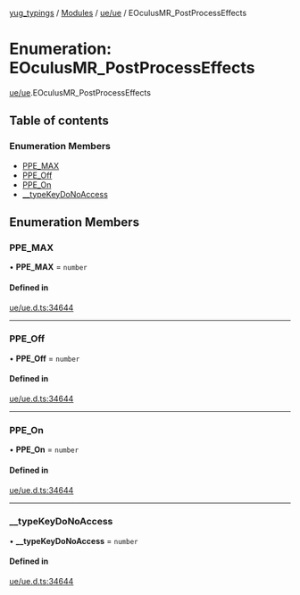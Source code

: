 [yug_typings](../README.md) / [Modules](../modules.md) / [ue/ue](../modules/ue_ue.md) / EOculusMR\_PostProcessEffects

# Enumeration: EOculusMR\_PostProcessEffects

[ue/ue](../modules/ue_ue.md).EOculusMR_PostProcessEffects

## Table of contents

### Enumeration Members

- [PPE\_MAX](ue_ue.EOculusMR_PostProcessEffects.md#ppe_max)
- [PPE\_Off](ue_ue.EOculusMR_PostProcessEffects.md#ppe_off)
- [PPE\_On](ue_ue.EOculusMR_PostProcessEffects.md#ppe_on)
- [\_\_typeKeyDoNoAccess](ue_ue.EOculusMR_PostProcessEffects.md#__typekeydonoaccess)

## Enumeration Members

### PPE\_MAX

• **PPE\_MAX** = `number`

#### Defined in

[ue/ue.d.ts:34644](https://github.com/YugMetaverse/yug_typings/blob/b7d9b19/ue/ue.d.ts#L34644)

___

### PPE\_Off

• **PPE\_Off** = `number`

#### Defined in

[ue/ue.d.ts:34644](https://github.com/YugMetaverse/yug_typings/blob/b7d9b19/ue/ue.d.ts#L34644)

___

### PPE\_On

• **PPE\_On** = `number`

#### Defined in

[ue/ue.d.ts:34644](https://github.com/YugMetaverse/yug_typings/blob/b7d9b19/ue/ue.d.ts#L34644)

___

### \_\_typeKeyDoNoAccess

• **\_\_typeKeyDoNoAccess** = `number`

#### Defined in

[ue/ue.d.ts:34644](https://github.com/YugMetaverse/yug_typings/blob/b7d9b19/ue/ue.d.ts#L34644)
